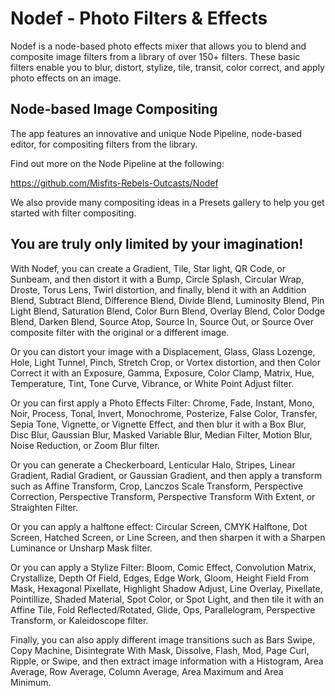 # Nodef - Photo Filters & Effects 

Nodef is a node-based photo effects mixer that allows you to blend and composite image filters from a library of over 150+ filters. These basic filters enable you to blur, distort, stylize, tile, transit, color correct, and apply photo effects on an image. 

## Node-based Image Compositing

The app features an innovative and unique Node Pipeline, node-based editor, for compositing filters from the library. 

Find out more on the Node Pipeline at the following:

https://github.com/Misfits-Rebels-Outcasts/Nodef

We also provide many compositing ideas in a Presets gallery to help you get started with filter compositing.

## You are truly only limited by your imagination!

With Nodef, you can create a Gradient, Tile, Star light, QR Code, or Sunbeam, and then distort it with a Bump, Circle Splash, Circular Wrap, Droste, Torus Lens, Twirl distortion, and finally, blend it with an Addition Blend, Subtract Blend, Difference Blend, Divide Blend, Luminosity Blend, Pin Light Blend, Saturation Blend, Color Burn Blend, Overlay Blend, Color Dodge Blend, Darken Blend, Source Atop, Source In, Source Out, or Source Over composite filter with the original or a different image.

Or you can distort your image with a Displacement, Glass, Glass Lozenge, Hole, Light Tunnel, Pinch, Stretch Crop, or Vortex distortion, and then Color Correct it with an Exposure, Gamma, Exposure, Color Clamp, Matrix, Hue, Temperature, Tint, Tone Curve, Vibrance, or White Point Adjust filter.

Or you can first apply a Photo Effects Filter: Chrome, Fade, Instant, Mono, Noir, Process, Tonal, Invert, Monochrome, Posterize, False Color, Transfer, Sepia Tone, Vignette, or Vignette Effect, and then blur it with a Box Blur, Disc Blur, Gaussian Blur, Masked Variable Blur, Median Filter, Motion Blur, Noise Reduction, or Zoom Blur filter.

Or you can generate a Checkerboard, Lenticular Halo, Stripes, Linear Gradient, Radial Gradient, or Gaussian Gradient, and then apply a transform such as Affine Transform, Crop, Lanczos Scale Transform, Perspective Correction, Perspective Transform, Perspective Transform With Extent, or Straighten Filter.

Or you can apply a halftone effect: Circular Screen, CMYK Halftone, Dot Screen, Hatched Screen, or Line Screen, and then sharpen it with a Sharpen Luminance or Unsharp Mask filter.

Or you can apply a Stylize Filter: Bloom, Comic Effect, Convolution Matrix, Crystallize, Depth Of Field, Edges, Edge Work, Gloom, Height Field From Mask, Hexagonal Pixellate, Highlight Shadow Adjust, Line Overlay, Pixellate, Pointillize, Shaded Material, Spot Color, or Spot Light, and then tile it with an Affine Tile, Fold Reflected/Rotated, Glide, Ops, Parallelogram, Perspective Transform, or Kaleidoscope filter.

Finally, you can also apply different image transitions such as Bars Swipe, Copy Machine, Disintegrate With Mask, Dissolve, Flash, Mod, Page Curl, Ripple, or Swipe, and then extract image information with a Histogram, Area Average, Row Average, Column Average, Area Maximum and Area Minimum.

